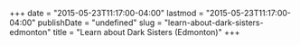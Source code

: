 +++
date = "2015-05-23T11:17:00-04:00"
lastmod = "2015-05-23T11:17:00-04:00"
publishDate = "undefined"
slug = "learn-about-dark-sisters-edmonton"
title = "Learn about Dark Sisters (Edmonton)"
+++


